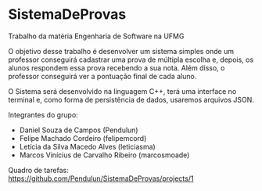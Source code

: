 # SistemaDeProvas
Trabalho da matéria Engenharia de Software na UFMG

O objetivo desse trabalho é desenvolver um sistema simples onde um professor conseguirá cadastrar uma prova de múltipla escolha e, depois, os alunos respondem essa prova recebendo a sua nota. Além disso, o professor conseguirá ver a pontuação final de cada aluno.

O Sistema será desenvolvido na linguagem C++, terá uma interface no terminal e, como forma de persistência de dados, usaremos arquivos JSON.

Integrantes do grupo:
- Daniel Souza de Campos (Pendulun)
- Felipe Machado Cordeiro (felipemcord)
- Letícia da Silva Macedo Alves (leticiasma)
- Marcos Vinícius de Carvalho Ribeiro (marcosmoade)

Quadro de tarefas:
https://github.com/Pendulun/SistemaDeProvas/projects/1
